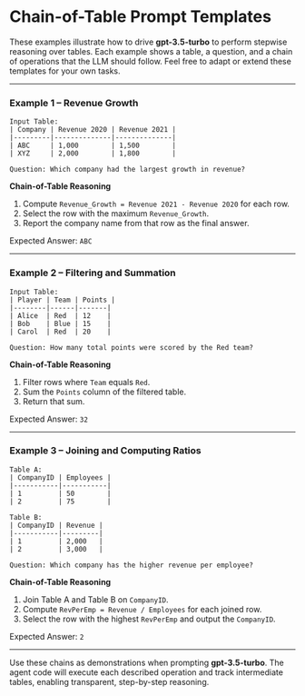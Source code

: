 # Chain-of-Table Prompt Templates
These examples illustrate how to drive **gpt-3.5-turbo** to perform stepwise reasoning over tables. Each example shows a table, a question, and a chain of operations that the LLM should follow. Feel free to adapt or extend these templates for your own tasks.

---

### Example 1 – Revenue Growth

```
Input Table:
| Company | Revenue 2020 | Revenue 2021 |
|---------|--------------|--------------|
| ABC     | 1,000        | 1,500        |
| XYZ     | 2,000        | 1,800        |

Question: Which company had the largest growth in revenue?
```

**Chain-of-Table Reasoning**
1. Compute `Revenue_Growth = Revenue 2021 - Revenue 2020` for each row.
2. Select the row with the maximum `Revenue_Growth`.
3. Report the company name from that row as the final answer.

Expected Answer: `ABC`

---

### Example 2 – Filtering and Summation

```
Input Table:
| Player | Team | Points |
|--------|------|-------|
| Alice  | Red  | 12    |
| Bob    | Blue | 15    |
| Carol  | Red  | 20    |

Question: How many total points were scored by the Red team?
```

**Chain-of-Table Reasoning**
1. Filter rows where `Team` equals `Red`.
2. Sum the `Points` column of the filtered table.
3. Return that sum.

Expected Answer: `32`

---

### Example 3 – Joining and Computing Ratios

```
Table A:
| CompanyID | Employees |
|-----------|-----------|
| 1         | 50        |
| 2         | 75        |

Table B:
| CompanyID | Revenue |
|-----------|---------|
| 1         | 2,000   |
| 2         | 3,000   |

Question: Which company has the higher revenue per employee?
```

**Chain-of-Table Reasoning**
1. Join Table A and Table B on `CompanyID`.
2. Compute `RevPerEmp = Revenue / Employees` for each joined row.
3. Select the row with the highest `RevPerEmp` and output the `CompanyID`.

Expected Answer: `2`

---

Use these chains as demonstrations when prompting **gpt-3.5-turbo**. The agent code will execute each described operation and track intermediate tables, enabling transparent, step-by-step reasoning.
